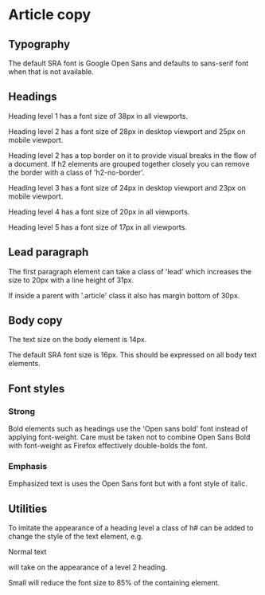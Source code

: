 # Article copy


## Typography

The default SRA font is Google Open Sans and defaults to sans-serif font when that is not available. 


## Headings

Heading level 1 has a font size of 38px in all viewports. 

Heading level 2 has a font size of 28px in desktop viewport and 25px on mobile viewport.

Heading level 2 has a top border on it to provide visual breaks in the flow of a document. If h2 elements are grouped together closely you can remove the border with a class of 'h2-no-border'. 

Heading level 3 has a font size of 24px in desktop viewport and 23px on mobile viewport.

Heading level 4 has a font size of 20px in all viewports.

Heading level 5 has a font size of 17px in all viewports. 


## Lead paragraph

The first paragraph element can take a class of 'lead' which increases the size to 20px with a line height of 31px.

If inside a parent with '.article' class it also has margin bottom of 30px. 

## Body copy

The text size on the body element is 14px.

The default SRA font size is 16px. This should be expressed on all body text elements. 

## Font styles 

### Strong

Bold elements such as headings use the 'Open sans bold' font instead of applying font-weight. Care must be taken not to combine Open Sans Bold with font-weight as Firefox effectively double-bolds the font. 

### Emphasis

Emphasized text is uses the Open Sans font but with a font style of italic.


## Utilities

To imitate the appearance of a heading level a class of h# can be added to change the style of the text element, e.g. <p class="h2">Normal text</p> will take on the appearance of a level 2 heading. 

Small will reduce the font size to 85% of the containing element. 